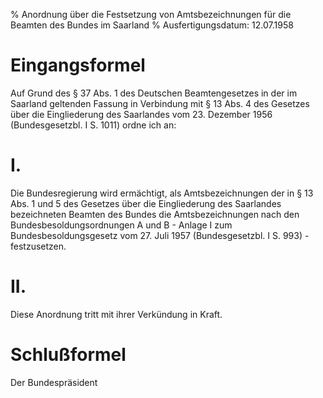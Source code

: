 % Anordnung über die Festsetzung von Amtsbezeichnungen für die Beamten des Bundes im Saarland
% Ausfertigungsdatum: 12.07.1958
 
# Eingangsformel

Auf Grund des § 37 Abs. 1 des Deutschen Beamtengesetzes in der im Saarland geltenden Fassung in Verbindung mit § 13 Abs. 4 des Gesetzes über die Eingliederung des Saarlandes vom 23. Dezember 1956 (Bundesgesetzbl. I S. 1011) ordne ich an:

# I.

Die Bundesregierung wird ermächtigt, als Amtsbezeichnungen der in § 13 Abs. 1 und 5 des Gesetzes über die Eingliederung des Saarlandes bezeichneten Beamten des Bundes die Amtsbezeichnungen nach den Bundesbesoldungsordnungen A und B - Anlage I zum Bundesbesoldungsgesetz vom 27. Juli 1957 (Bundesgesetzbl. I S. 993) - festzusetzen.

# II.

Diese Anordnung tritt mit ihrer Verkündung in Kraft.

# Schlußformel

Der Bundespräsident
